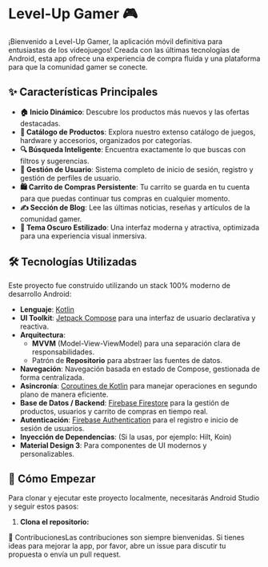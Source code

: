 # Level-Up Gamer 🎮

¡Bienvenido a Level-Up Gamer, la aplicación móvil definitiva para entusiastas de los videojuegos! Creada con las últimas tecnologías de Android, esta app ofrece una experiencia de compra fluida y una plataforma para que la comunidad gamer se conecte.

## ✨ Características Principales

*   **🏠 Inicio Dinámico**: Descubre los productos más nuevos y las ofertas destacadas.
*   **🛒 Catálogo de Productos**: Explora nuestro extenso catálogo de juegos, hardware y accesorios, organizados por categorías.
*   **🔍 Búsqueda Inteligente**: Encuentra exactamente lo que buscas con filtros y sugerencias.
*   **👤 Gestión de Usuario**: Sistema completo de inicio de sesión, registro y gestión de perfiles de usuario.
*   **🛍️ Carrito de Compras Persistente**: Tu carrito se guarda en tu cuenta para que puedas continuar tus compras en cualquier momento.
*   **✍️ Sección de Blog**: Lee las últimas noticias, reseñas y artículos de la comunidad gamer.
*   **🎨 Tema Oscuro Estilizado**: Una interfaz moderna y atractiva, optimizada para una experiencia visual inmersiva.

## 🛠️ Tecnologías Utilizadas

Este proyecto fue construido utilizando un stack 100% moderno de desarrollo Android:

*   **Lenguaje**: [Kotlin](https://kotlinlang.org/)
*   **UI Toolkit**: [Jetpack Compose](https://developer.android.com/jetpack/compose) para una interfaz de usuario declarativa y reactiva.
*   **Arquitectura**:
    *   **MVVM** (Model-View-ViewModel) para una separación clara de responsabilidades.
    *   Patrón de **Repositorio** para abstraer las fuentes de datos.
*   **Navegación**: Navegación basada en estado de Compose, gestionada de forma centralizada.
*   **Asincronía**: [Coroutines de Kotlin](https://kotlinlang.org/docs/coroutines-overview.html) para manejar operaciones en segundo plano de manera eficiente.
*   **Base de Datos / Backend**: [Firebase Firestore](https://firebase.google.com/products/firestore) para la gestión de productos, usuarios y carrito de compras en tiempo real.
*   **Autenticación**: [Firebase Authentication](https://firebase.google.com/products/auth) para el registro e inicio de sesión de usuarios.
*   **Inyección de Dependencias**: (Si la usas, por ejemplo: Hilt, Koin)
*   **Material Design 3**: Para componentes de UI modernos y personalizables.

## 🚀 Cómo Empezar

Para clonar y ejecutar este proyecto localmente, necesitarás Android Studio y seguir estos pasos:

1.  **Clona el repositorio:**


🤝 ContribucionesLas contribuciones son siempre bienvenidas. Si tienes ideas para mejorar la app, por favor, abre un issue para discutir tu propuesta o envía un pull request.